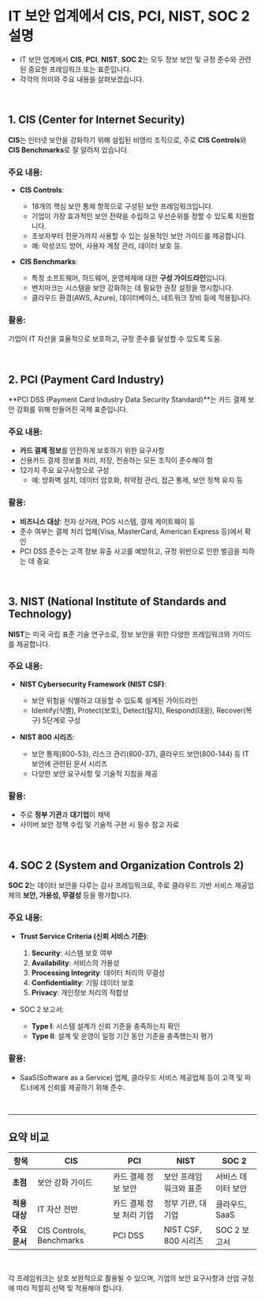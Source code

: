 
# IT 보안 업계에서 CIS, PCI, NIST, SOC 2 설명

- IT 보안 업계에서 **CIS**, **PCI**, **NIST**, **SOC 2**는 모두 정보 보안 및 규정 준수와 관련된 중요한 프레임워크 또는 표준입니다.
- 각각의 의미와 주요 내용을 살펴보겠습니다.

<br>

## 1. CIS (Center for Internet Security)

**CIS**는 인터넷 보안을 강화하기 위해 설립된 비영리 조직으로, 주로 **CIS Controls**와 **CIS Benchmarks**로 잘 알려져 있습니다.

### 주요 내용:
- **CIS Controls**:  
  - 18개의 핵심 보안 통제 항목으로 구성된 보안 프레임워크입니다.
  - 기업이 가장 효과적인 보안 전략을 수립하고 우선순위를 정할 수 있도록 지원합니다.
  - 초보자부터 전문가까지 사용할 수 있는 실용적인 보안 가이드를 제공합니다.
  - 예: 악성코드 방어, 사용자 계정 관리, 데이터 보호 등.
  
- **CIS Benchmarks**:  
  - 특정 소프트웨어, 하드웨어, 운영체제에 대한 **구성 가이드라인**입니다.
  - 벤치마크는 시스템을 보안 강화하는 데 필요한 권장 설정을 명시합니다.
  - 클라우드 환경(AWS, Azure), 데이터베이스, 네트워크 장비 등에 적용됩니다.

### 활용:
기업이 IT 자산을 효율적으로 보호하고, 규정 준수를 달성할 수 있도록 도움.

<br>

## 2. PCI (Payment Card Industry)

**PCI DSS (Payment Card Industry Data Security Standard)**는 카드 결제 보안 강화를 위해 만들어진 국제 표준입니다.

### 주요 내용:
- **카드 결제 정보**를 안전하게 보호하기 위한 요구사항
- 신용카드 결제 정보를 처리, 저장, 전송하는 모든 조직이 준수해야 함
- 12가지 주요 요구사항으로 구성
  - 예: 방화벽 설치, 데이터 암호화, 취약점 관리, 접근 통제, 보안 정책 유지 등

### 활용:
- **비즈니스 대상**: 전자 상거래, POS 시스템, 결제 게이트웨이 등
- 준수 여부는 결제 처리 업체(Visa, MasterCard, American Express 등)에서 확인
- PCI DSS 준수는 고객 정보 유출 사고를 예방하고, 규정 위반으로 인한 벌금을 피하는 데 중요

<br>

## 3. NIST (National Institute of Standards and Technology)

**NIST**는 미국 국립 표준 기술 연구소로, 정보 보안을 위한 다양한 프레임워크와 가이드를 제공합니다.

### 주요 내용:
- **NIST Cybersecurity Framework (NIST CSF)**:  
  - 보안 위험을 식별하고 대응할 수 있도록 설계된 가이드라인
  - Identify(식별), Protect(보호), Detect(탐지), Respond(대응), Recover(복구) 5단계로 구성
  
- **NIST 800 시리즈**:  
  - 보안 통제(800-53), 리스크 관리(800-37), 클라우드 보안(800-144) 등 IT 보안에 관련된 문서 시리즈
  - 다양한 보안 요구사항 및 기술적 지침을 제공

### 활용:
- 주로 **정부 기관**과 **대기업**이 채택
- 사이버 보안 정책 수립 및 기술적 구현 시 필수 참고 자료

<br>

## 4. SOC 2 (System and Organization Controls 2)

**SOC 2**는 데이터 보안을 다루는 감사 프레임워크로, 주로 클라우드 기반 서비스 제공업체의 **보안, 가용성, 무결성** 등을 평가합니다.

### 주요 내용:
- **Trust Service Criteria (신뢰 서비스 기준)**:
  1. **Security**: 시스템 보호 여부
  2. **Availability**: 서비스의 가용성
  3. **Processing Integrity**: 데이터 처리의 무결성
  4. **Confidentiality**: 기밀 데이터 보호
  5. **Privacy**: 개인정보 처리의 적합성
  
- SOC 2 보고서:  
  - **Type I**: 시스템 설계가 신뢰 기준을 충족하는지 확인
  - **Type II**: 설계 및 운영이 일정 기간 동안 기준을 충족했는지 평가

### 활용:
- SaaS(Software as a Service) 업체, 클라우드 서비스 제공업체 등이 고객 및 파트너에게 신뢰를 제공하기 위해 준수.

<br>

---

## 요약 비교

| **항목**   | **CIS** | **PCI**                 | **NIST**            | **SOC 2**          |
|------------|---------|-------------------------|---------------------|--------------------|
| **초점**    | 보안 강화 가이드 | 카드 결제 정보 보안 | 보안 프레임워크와 표준 | 서비스 데이터 보안 |
| **적용 대상** | IT 자산 전반 | 카드 결제 정보 처리 기업 | 정부 기관, 대기업 | 클라우드, SaaS |
| **주요 문서** | CIS Controls, Benchmarks | PCI DSS             | NIST CSF, 800 시리즈 | SOC 2 보고서 |


<br>

각 프레임워크는 상호 보완적으로 활용될 수 있으며, 기업의 보안 요구사항과 산업 규정에 따라 적절히 선택 및 적용해야 합니다.
